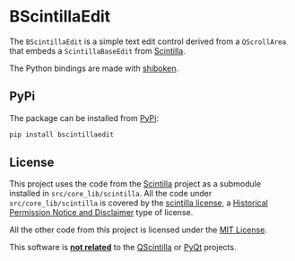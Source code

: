 # BScintillaEdit

The `BScintillaEdit` is a simple text edit control derived from a `QScrollArea` that embeds a `ScintillaBaseEdit` from [Scintilla](https://www.scintilla.org/).

The Python bindings are made with [shiboken](https://doc.qt.io/qtforpython-6/shiboken6/index.html).

## PyPi

The package can be installed from [PyPi](https://pypi.org/project/bscintillaedit/):

```bash
pip install bscintillaedit
```

## License

This project uses the code from the [Scintilla](https://www.scintilla.org/) project as a submodule installed in `src/core_lib/scintilla`. All the code under `src/core_lib/scintilla` is covered by the [scintilla license](https://www.scintilla.org/License.txt), a [Historical Permission Notice and Disclaimer](https://en.wikipedia.org/wiki/Historical_Permission_Notice_and_Disclaimer) type of license.

All the other code from this project is licensed under the [MIT License](https://gitlab.com/iborco-pyside/bscintillaedit/-/blob/master/LICENSE.md).

This software is <ins>**not related**</ins> to the [QScintilla](https://www.riverbankcomputing.com/software/qscintilla/) or [PyQt](https://www.riverbankcomputing.com/software/pyqt/) projects.
